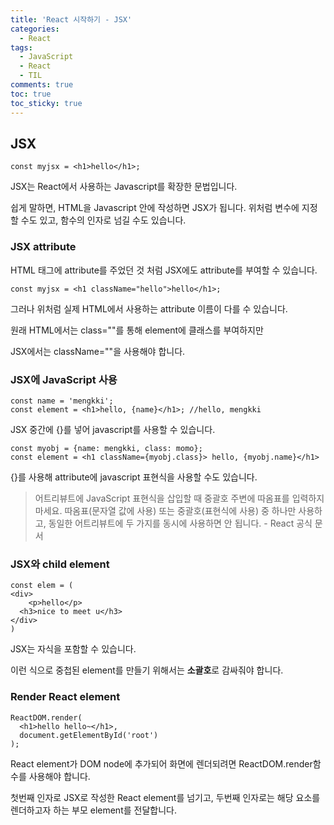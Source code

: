 ```yaml
---
title: 'React 시작하기 - JSX'
categories:
  - React
tags:
  - JavaScript
  - React
  - TIL
comments: true
toc: true
toc_sticky: true
---
```


## JSX



```react
const myjsx = <h1>hello</h1>;
```

JSX는  React에서 사용하는 Javascript를 확장한 문법입니다. 

쉽게 말하면, HTML을 Javascript 안에 작성하면 JSX가 됩니다.  위처럼 변수에 지정할 수도 있고, 함수의 인자로 넘길 수도 있습니다.



### JSX attribute

HTML 태그에 attribute를 주었던 것 처럼 JSX에도 attribute를 부여할 수 있습니다.

```react
const myjsx = <h1 className="hello">hello</h1>;
```

그러나 위처럼 실제 HTML에서 사용하는 attribute 이름이 다를 수 있습니다. 

원래 HTML에서는 class=""를 통해 element에 클래스를 부여하지만

JSX에서는 className=""을 사용해야 합니다.

### JSX에 JavaScript 사용

```react
const name = 'mengkki';
const element = <h1>hello, {name}</h1>; //hello, mengkki
```

JSX 중간에 {}를 넣어 javascript를 사용할 수 있습니다.

```react
const myobj = {name: mengkki, class: momo};
const element = <h1 className={myobj.class}> hello, {myobj.name}</h1>
```

{}를 사용해 attribute에 javascript 표현식을 사용할 수도 있습니다.

> 어트리뷰트에 JavaScript 표현식을 삽입할 때 중괄호 주변에 따옴표를 입력하지 마세요. 따옴표(문자열 값에 사용) 또는 중괄호(표현식에 사용) 중 하나만 사용하고, 동일한 어트리뷰트에 두 가지를 동시에 사용하면 안 됩니다.   - React 공식 문서

### JSX와 child element

```react
const elem = (
<div>
	<p>hello</p>
  <h3>nice to meet u</h3>
</div>
)
```

JSX는 자식을 포함할 수 있습니다. 

이런 식으로 중첩된 element를 만들기 위해서는 **소괄호**로 감싸줘야 합니다.

### Render React element

```react
ReactDOM.render(
  <h1>hello hello~</h1>,
  document.getElementById('root')
);
```

React element가 DOM node에 추가되어 화면에 렌더되려면 ReactDOM.render함수를 사용해야 합니다.

첫번째 인자로 JSX로 작성한 React element를 넘기고, 두번째 인자로는 해당 요소를 렌더하고자 하는 부모 element를 전달합니다.


